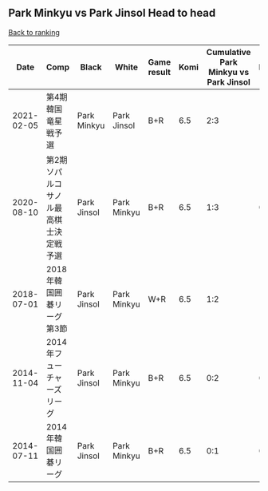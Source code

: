 ## Park Minkyu vs Park Jinsol Head to head

[Back to ranking](../../index.md)




| **Date** | **Comp** | **Black** | **White** | **Game result** | **Komi** | **Cumulative Park Minkyu vs Park Jinsol** | **Park Minkyu streak** | **Park Jinsol streak** | 
| --- | --- | --- | --- | --- | --- | --- | --- | --- |
| 2021-02-05 | 第4期韓国竜星戦予選 | Park Minkyu | Park Jinsol | B+R | 6.5 | 2:3 | 1 | 0 | 
| 2020-08-10 | 第2期ソパルコサノル最高棋士決定戦予選 | Park Jinsol | Park Minkyu | B+R | 6.5 | 1:3 | 0 | 1 | 
| 2018-07-01 | 2018年韓国囲碁リーグ第3節 | Park Jinsol | Park Minkyu | W+R | 6.5 | 1:2 | 1 | 0 | 
| 2014-11-04 | 2014年フューチャーズリーグ | Park Jinsol | Park Minkyu | B+R | 6.5 | 0:2 | 0 | 2 | 
| 2014-07-11 | 2014年韓国囲碁リーグ | Park Jinsol | Park Minkyu | B+R | 6.5 | 0:1 | 0 | 1 |




